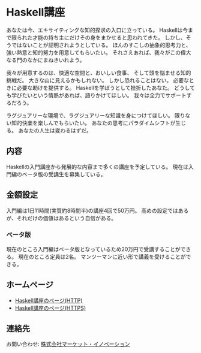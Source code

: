 Haskell講座
===========

あなたは今、エキサイティングな知的探求の入口に立っている。
Haskellは今まで限られた才能の持ち主にだけその身をまかせると思われてきた。
しかし、そうではないことが証明されようとしている。
ほんのすこしの抽象的思考力と、強い熱意と知的努力を用意してもらいたい。
それさえあれば、我々がこの偉大なる門のなかにまねきいれよう。

我々が用意するのは、快適な空間と、おいしい食事、
そして頭を悩ませる知的挑戦だ。
大きな山に見えるかもしれない。
しかし恐れることはない。
必要なときに必要な助けを提供する。
Haskellを学ぼうとして挫折したあなた。
どうしても学びたいという情熱があれば、語りかけてほしい。
我々は全力でサポートするだろう。

ラグジュアリーな環境で、ラグジュアリーな知識を身につけてほしい。
限りない知的快楽を楽しんでもらいたい。
あなたの思考にパラダイムシフトが生じる。
あなたの人生は変わるはずだ。

内容
----

Haskellの入門講座から発展的な内容まで多くの講座を予定している。
現在は入門編のベータ版の受講生を募集している。

金額設定
--------

入門編は1日11時間(実質約8時間半)の講座4回で50万円。
高めの設定ではあるが、それだけの価値はあるという自信がある。

### ベータ版

現在のところ入門編はベータ版となっているため20万円で受講することができる。
現在のところ定員は2名。
マンツーマンに近い形で講義を受けることができる。

ホームページ
------------

* [Haskell講座のページ(HTTP)](http://skami.iocikun.jp/haskell/lecture/)
* [Haskell講座のページ(HTTPS)](https://skami.iocikun.jp/haskell/lecture/)

連絡先
------

お問い合わせ: [株式会社マーケット・イノベーション](http://www.marketinnovation.co.jp/info.html)
